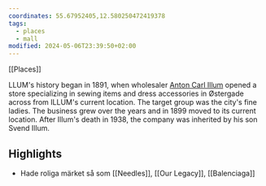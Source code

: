 ```yaml
---
coordinates: 55.67952405,12.580250472419378
tags:
  - places
  - mall
modified: 2024-05-06T23:39:50+02:00
---
```

[[Places]] 

LLUM's history began in 1891, when wholesaler [Anton Carl Illum](https://en.wikipedia.org/wiki/Anton_Carl_Illum "Anton Carl Illum") opened a store specializing in sewing items and dress accessories in Østergade across from ILLUM's current location. The target group was the city's fine ladies. The business grew over the years and in 1899 moved to its current location. After Illum's death in 1938, the company was inherited by his son Svend Illum.

## Highlights
- Hade roliga märket så som [[Needles]], [[Our Legacy]], [[Balenciaga]]